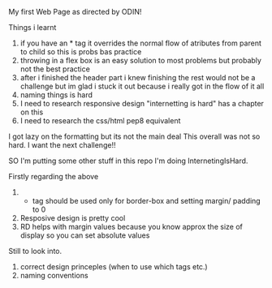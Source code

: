 My first Web Page as directed by ODIN!

Things i learnt 
1) if you have an * tag it overrides the normal flow of atributes from parent to child
so this is probs bas practice
2) throwing in a flex box is an easy solution to most problems but probably not the best practice
3) after i finished the header part i knew finishing the rest would not be a challenge but
im glad i stuck it out because i really got in the flow of it all
4) naming things is hard
5) I need to research responsive design "internetting is hard" has a chapter on this
6) I need to research the css/html pep8 equivalent

I got lazy on the formatting but its not the main deal
This overall was not so hard.
I want the next challenge!!

SO I'm putting some other stuff in this repo
I'm doing InternetingIsHard.

Firstly regarding the above
1) * tag should be used only for border-box and setting margin/ padding to 0
2) Resposive design is pretty cool
3) RD helps with margin values because you know approx the size of display
so you can set absolute values
 
Still to look into.
1) correct design princeples (when to use which tags etc.)
2) naming conventions 
